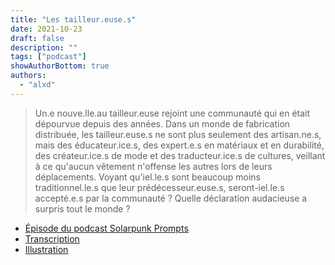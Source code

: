 ```yaml
---
title: "Les tailleur.euse.s"
date: 2021-10-23
draft: false
description: ""
tags: ["podcast"]
showAuthorBottom: true
authors:
  - "alxd"
---
```


> Un.e nouve.lle.au tailleur.euse rejoint une communauté qui en était dépourvue depuis des années. Dans un monde de fabrication distribuée, les tailleur.euse.s ne sont plus seulement des artisan.ne.s, mais des éducateur.ice.s, des expert.e.s en matériaux et en durabilité, des créateur.ice.s de mode et des traducteur.ice.s de cultures, veillant à ce qu'aucun vêtement n'offense les autres lors de leurs déplacements. Voyant qu'iel.le.s sont beaucoup moins traditionnel.le.s que leur prédécesseur.euse.s, seront-iel.le.s accepté.e.s par la communauté ? Quelle déclaration audacieuse a surpris tout le monde ?

- [Épisode du podcast Solarpunk Prompts](https://podcast.tomasino.org/@SolarpunkPrompts/episodes/the-tailors)
- [Transcription](https://wiki.tomasino.org/writing/Solarpunk-Prompts---The-Tailors)
- [Illustration](/art/the-lemonaut-tailors/)
